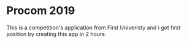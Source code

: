 # Procom 2019

This is a competition's application from First Univeristy and i got first position by creating this app in 2 hours
